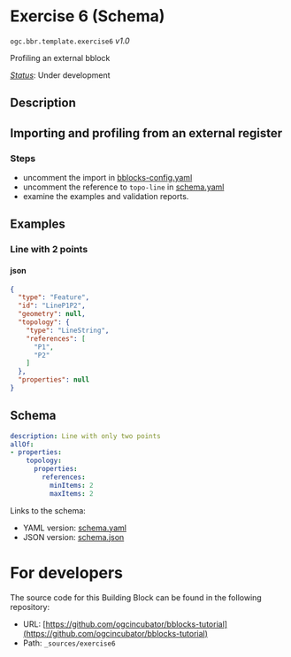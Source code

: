 
# Exercise 6 (Schema)

`ogc.bbr.template.exercise6` *v1.0*

Profiling an external bblock

[*Status*](http://www.opengis.net/def/status): Under development

## Description

## Importing and profiling from an external register

### Steps
- uncomment the import in [bblocks-config.yaml](../../bblocks-config.yaml)
- uncomment the reference to `topo-line` in [schema.yaml](schema.yaml)
- examine the examples and validation reports.



## Examples

### Line with 2 points
#### json
```json
{
  "type": "Feature",
  "id": "LineP1P2",
  "geometry": null,
  "topology": {
    "type": "LineString",
    "references": [
      "P1",
      "P2"
    ]
  },
  "properties": null
}
```

## Schema

```yaml
description: Line with only two points
allOf:
- properties:
    topology:
      properties:
        references:
          minItems: 2
          maxItems: 2

```

Links to the schema:

* YAML version: [schema.yaml](https://raw.githubusercontent.com/ogcincubator/bblocks-tutorial/undefined/build/annotated/bbr/template/exercise6/schema.json)
* JSON version: [schema.json](https://raw.githubusercontent.com/ogcincubator/bblocks-tutorial/undefined/build/annotated/bbr/template/exercise6/schema.yaml)


# For developers

The source code for this Building Block can be found in the following repository:

* URL: [https://github.com/ogcincubator/bblocks-tutorial](https://github.com/ogcincubator/bblocks-tutorial)
* Path: `_sources/exercise6`

